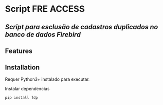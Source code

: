 # Script FRE ACCESS
## _Script para esclusão de cadastros duplicados no banco de dados Firebird_

## Features



## Installation

Requer Python3+ instalado para executar.

Instalar dependencias

```sh
pip install fdp
```